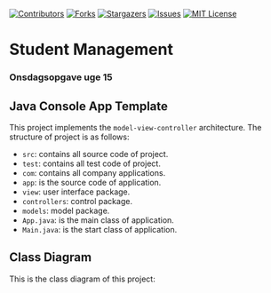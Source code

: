 [![Contributors][contributors-shield]][contributors-url]
[![Forks][forks-shield]][forks-url]
[![Stargazers][stars-shield]][stars-url]
[![Issues][issues-shield]][issues-url]
[![MIT License][license-shield]][license-url]

# Student Management
### Onsdagsopgave uge 15

## Java Console App Template
This project implements the `model-view-controller` architecture. The structure of project is as follows:

* `src`: contains all source code of project.
* `test`: contains all test code of project.
* `com`: contains all company applications.
* `app`: is the source code of application.
* `view`: user interface package.
* `controllers`: control package.
* `models`: model package.
* `App.java`: is the main class of application.
* `Main.java`: is the start class of application.

## Class Diagram
This is the class diagram of this project:

[contributors-shield]: https://img.shields.io/github/contributors/othneildrew/Best-README-Template.svg?style=for-the-badge
[contributors-url]: https://github.com/Andreassim/StudentManagement/graphs/contributors
[forks-shield]: https://img.shields.io/github/forks/othneildrew/Best-README-Template.svg?style=for-the-badge
[forks-url]: https://github.com/Andreassim/StudentManagement/network/members
[stars-shield]: https://img.shields.io/github/stars/othneildrew/Best-README-Template.svg?style=for-the-badge
[stars-url]: https://github.com/Andreassim/StudentManagement/stargazers
[issues-shield]: https://img.shields.io/github/issues/othneildrew/Best-README-Template.svg?style=for-the-badge
[issues-url]: https://github.com/Andreassim/StudentManagement/issues
[license-shield]: https://img.shields.io/github/license/othneildrew/Best-README-Template.svg?style=for-the-badge
[license-url]: https://github.com/Andreassim/StudentManagement/blob/develop/LICENSE
[linkedin-shield]: https://img.shields.io/badge/-LinkedIn-black.svg?style=for-the-badge&logo=linkedin&colorB=555